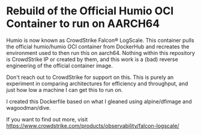 # Rebuild of the Official Humio OCI Container to run on AARCH64

Humio is now known as CrowdStrike Falcon® LogScale. This container pulls the official humio/humio OCI container from DockerHub and recreates the environment used to then run this on aarch64. Nothing within this repository is CrowdStrike IP or created by them, and this work is a (bad) reverse engineering of the official container image.

Don't reach out to CrowdStrike for support on this. This is purely an experiment in comparing architectures for efficiency and throughput, and just how low a machine I can get this to run on.

I created this Dockerfile based on what I gleaned using alpine/dfimage and wagoodman/dive.

If you want to find out more, visit https://www.crowdstrike.com/products/observability/falcon-logscale/

